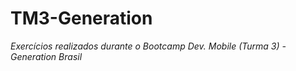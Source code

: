 # TM3-Generation

*Exercícios realizados durante o Bootcamp Dev. Mobile (Turma 3) - Generation Brasil*
